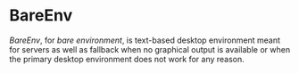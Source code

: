 # BareEnv

_BareEnv_, for _bare environment_, is text-based desktop environment meant for servers as well as fallback when no graphical output is available or when the primary desktop environment does not work for any reason.